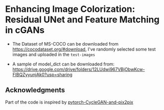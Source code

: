 # Enhancing Image Colorization: Residual UNet and Feature Matching in cGANs

- The Dataset of MS-COCO can be downloaded from https://cocodataset.org/#download, I've randomly selected some test images and uploaded in the `test-images`

- A sample of model_dict can be downloaded from: https://drive.google.com/drive/folders/12LUdwi967VBjObwKcw-FIBQZyyunjAk0?usp=sharing

## Acknowledgments
Part of the code is inspired by [pytorch-CycleGAN-and-pix2pix](https://github.com/junyanz/pytorch-CycleGAN-and-pix2pix)
